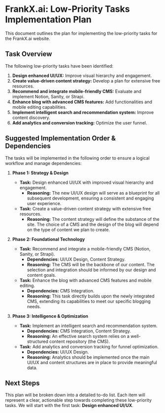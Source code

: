 # FrankX.ai: Low-Priority Tasks Implementation Plan

This document outlines the plan for implementing the low-priority tasks for the FrankX.ai website.

## Task Overview

The following low-priority tasks have been identified:

1.  **Design enhanced UI/UX:** Improve visual hierarchy and engagement.
2.  **Create value-driven content strategy:** Develop a plan for extensive free resources.
3.  **Recommend and integrate mobile-friendly CMS:** Evaluate and implement Notion, Sanity, or Strapi.
4.  **Enhance blog with advanced CMS features:** Add functionalities and mobile editing capabilities.
5.  **Implement intelligent search and recommendation system:** Improve content discovery.
6.  **Add analytics and conversion tracking:** Optimize the user funnel.

## Suggested Implementation Order & Dependencies

The tasks will be implemented in the following order to ensure a logical workflow and manage dependencies:

1.  **Phase 1: Strategy & Design**
    *   **Task:** Design enhanced UI/UX with improved visual hierarchy and engagement.
        *   **Reasoning:** The new UI/UX design will serve as a blueprint for all subsequent development, ensuring a consistent and engaging user experience.
    *   **Task:** Create a value-driven content strategy with extensive free resources.
        *   **Reasoning:** The content strategy will define the substance of the site. The choice of a CMS and the design of the blog will depend on the type of content we plan to create.

2.  **Phase 2: Foundational Technology**
    *   **Task:** Recommend and integrate a mobile-friendly CMS (Notion, Sanity, or Strapi).
        *   **Dependencies:** UI/UX Design, Content Strategy.
        *   **Reasoning:** The CMS will be the backbone of our content. The selection and integration should be informed by our design and content goals.
    *   **Task:** Enhance the blog with advanced CMS features and mobile editing.
        *   **Dependencies:** CMS Integration.
        *   **Reasoning:** This task directly builds upon the newly integrated CMS, extending its capabilities to meet our specific blogging needs.

3.  **Phase 3: Intelligence & Optimization**
    *   **Task:** Implement an intelligent search and recommendation system.
        *   **Dependencies:** CMS Integration, Content Strategy.
        *   **Reasoning:** An effective search system relies on a well-structured content repository (the CMS).
    *   **Task:** Add analytics and conversion tracking for funnel optimization.
        *   **Dependencies:** UI/UX Design.
        *   **Reasoning:** Analytics should be implemented once the main UI/UX and content structures are in place to provide meaningful data.

## Next Steps

This plan will be broken down into a detailed to-do list. Each item will represent a clear, actionable step towards completing these low-priority tasks. We will start with the first task: **Design enhanced UI/UX**.